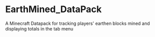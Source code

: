 # EarthMined_DataPack
A Minecraft Datapack for tracking players' earthen blocks mined and displaying totals in the tab menu
